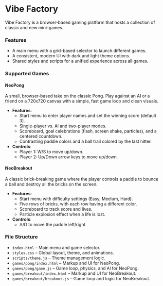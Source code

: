 # Vibe Factory

Vibe Factory is a browser-based gaming platform that hosts a collection of classic and new mini-games.

### Features
- A main menu with a grid-based selector to launch different games.
- A consistent, modern UI with dark and light theme options.
- Shared styles and scripts for a unified experience across all games.

### Supported Games

#### NeoPong
A small, browser-based take on the classic Pong. Play against an AI or a friend on a 720x720 canvas with a simple, fast game loop and clean visuals.

- **Features**:
    - Start menu to enter player names and set the winning score (default 3).
    - Single-player vs. AI and two-player modes.
    - Scoreboard, goal celebrations (flash, screen shake, particles), and a centered countdown.
    - Contrasting paddle colors and a ball trail colored by the last hitter.
- **Controls**:
    - Player 1: W/S to move up/down.
    - Player 2: Up/Down arrow keys to move up/down.

#### NeoBreakout
A classic brick-breaking game where the player controls a paddle to bounce a ball and destroy all the bricks on the screen.

- **Features**:
    - Start menu with difficulty settings (Easy, Medium, Hard).
    - Five rows of bricks, with each row having a different color.
    - Scoreboard to track score and lives.
    - Particle explosion effect when a life is lost.
- **Controls**:
    - A/D to move the paddle left/right.

### File Structure
- `index.html` – Main menu and game selector.
- `styles.css` – Global layout, theme, and animations.
- `scripts/theme.js` – Theme management logic.
- `games/pong/index.html` – Markup and UI for NeoPong.
- `games/pong/game.js` – Game loop, physics, and AI for NeoPong.
- `games/breakout/index.html` – Markup and UI for NeoBreakout.
- `games/breakout/breakout.js` – Game loop and logic for NeoBreakout.


